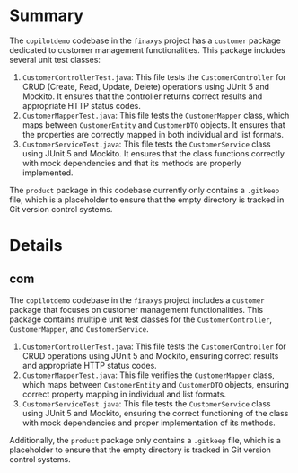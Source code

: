 # Summary

The `copilotdemo` codebase in the `finaxys` project has a `customer` package dedicated to customer management functionalities. This package includes several unit test classes:

1. `CustomerControllerTest.java`: This file tests the `CustomerController` for CRUD (Create, Read, Update, Delete) operations using JUnit 5 and Mockito. It ensures that the controller returns correct results and appropriate HTTP status codes.
2. `CustomerMapperTest.java`: This file tests the `CustomerMapper` class, which maps between `CustomerEntity` and `CustomerDTO` objects. It ensures that the properties are correctly mapped in both individual and list formats.
3. `CustomerServiceTest.java`: This file tests the `CustomerService` class using JUnit 5 and Mockito. It ensures that the class functions correctly with mock dependencies and that its methods are properly implemented.

The `product` package in this codebase currently only contains a `.gitkeep` file, which is a placeholder to ensure that the empty directory is tracked in Git version control systems.

# Details

## com

The `copilotdemo` codebase in the `finaxys` project includes a `customer` package that focuses on customer management functionalities. This package contains multiple unit test classes for the `CustomerController`, `CustomerMapper`, and `CustomerService`.

1. `CustomerControllerTest.java`: This file tests the `CustomerController` for CRUD operations using JUnit 5 and Mockito, ensuring correct results and appropriate HTTP status codes.
2. `CustomerMapperTest.java`: This file verifies the `CustomerMapper` class, which maps between `CustomerEntity` and `CustomerDTO` objects, ensuring correct property mapping in individual and list formats.
3. `CustomerServiceTest.java`: This file tests the `CustomerService` class using JUnit 5 and Mockito, ensuring the correct functioning of the class with mock dependencies and proper implementation of its methods.

Additionally, the `product` package only contains a `.gitkeep` file, which is a placeholder to ensure that the empty directory is tracked in Git version control systems.

